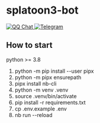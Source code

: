 # splatoon3-bot
  <a href="">
    <img src="https://img.shields.io/badge/QQ-1947343180-orange?style=flat-square" alt="QQ Chat">
  </a>
  <a href="https://t.me/splatoon3bot">
    <img src="https://img.shields.io/badge/telegram-splatoon3bot-blue?style=flat-square" alt="Telegram">
  </a>


## How to start

python >= 3.8
1. python -m pip install --user pipx
2. python -m pipx ensurepath
3. pipx install nb-cli
4. python -m venv .venv
5. source .venv/bin/activate
6. pip install -r requirements.txt
7. cp .env.example .env
8. nb run --reload
